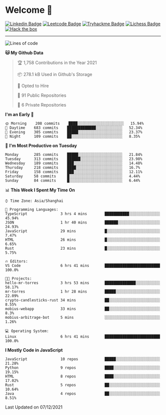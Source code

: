 # Welcome 👋

[![Linkedin Badge](https://img.shields.io/badge/-PedroTorres-blue?style=flat-square&logo=Linkedin&logoColor=white&link=https://www.linkedin.com/in/PedroTorres/)](https://www.linkedin.com/in/pedro-torres-cruz/)
[![Leetcode Badge](https://img.shields.io/badge/profile-leetcode-green)](https://leetcode.com/corfucinas/)
[![Tryhackme Badge](https://img.shields.io/badge/profile-tryhackme-blue)](https://tryhackme.com/p/Corfucinas/)
[![Lichess Badge](https://img.shields.io/badge/challenge_me-lichess-yellow)](https://lichess.org/@/Corfucinas)
[![Hack the box](https://img.shields.io/badge/hack_the_box-profile-red)](https://www.hackthebox.eu/profile/375826)

---

<!--START_SECTION:waka-->
![Lines of code](https://img.shields.io/badge/From%20Hello%20World%20I%27ve%20Written-1.6%20million%20lines%20of%20code-blue)

**🐱 My Github Data** 

> 🏆 1,758 Contributions in the Year 2021
 > 
> 📦 278.1 kB Used in Github's Storage 
 > 
> 💼 Opted to Hire
 > 
> 📜 91 Public Repositories 
 > 
> 🔑 6 Private Repositories  
 > 
**I'm an Early 🐤** 

```text
🌞 Morning    208 commits    ████░░░░░░░░░░░░░░░░░░░░░   15.94% 
🌆 Daytime    683 commits    █████████████░░░░░░░░░░░░   52.34% 
🌃 Evening    305 commits    █████░░░░░░░░░░░░░░░░░░░░   23.37% 
🌙 Night      109 commits    ██░░░░░░░░░░░░░░░░░░░░░░░   8.35%

```
📅 **I'm Most Productive on Tuesday** 

```text
Monday       285 commits    █████░░░░░░░░░░░░░░░░░░░░   21.84% 
Tuesday      313 commits    ██████░░░░░░░░░░░░░░░░░░░   23.98% 
Wednesday    189 commits    ███░░░░░░░░░░░░░░░░░░░░░░   14.48% 
Thursday     218 commits    ████░░░░░░░░░░░░░░░░░░░░░   16.7% 
Friday       158 commits    ███░░░░░░░░░░░░░░░░░░░░░░   12.11% 
Saturday     58 commits     █░░░░░░░░░░░░░░░░░░░░░░░░   4.44% 
Sunday       84 commits     █░░░░░░░░░░░░░░░░░░░░░░░░   6.44%

```


📊 **This Week I Spent My Time On** 

```text
⌚︎ Time Zone: Asia/Shanghai

💬 Programming Languages: 
TypeScript               3 hrs 4 mins        ███████████░░░░░░░░░░░░░░   45.94% 
JSON                     1 hr 40 mins        ██████░░░░░░░░░░░░░░░░░░░   24.93% 
JavaScript               29 mins             █░░░░░░░░░░░░░░░░░░░░░░░░   7.47% 
HTML                     26 mins             █░░░░░░░░░░░░░░░░░░░░░░░░   6.65% 
Rust                     23 mins             █░░░░░░░░░░░░░░░░░░░░░░░░   5.75%

🔥 Editors: 
VS Code                  6 hrs 41 mins       █████████████████████████   100.0%

🐱‍💻 Projects: 
hello-mr-torres          3 hrs 53 mins       ██████████████░░░░░░░░░░░   58.17% 
mr-torres                1 hr 28 mins        █████░░░░░░░░░░░░░░░░░░░░   22.09% 
crypto-candlesticks-rust 34 mins             ██░░░░░░░░░░░░░░░░░░░░░░░   8.55% 
mobius-webapp            33 mins             ██░░░░░░░░░░░░░░░░░░░░░░░   8.3% 
mobius-arbitrage-bot     5 mins              ░░░░░░░░░░░░░░░░░░░░░░░░░   1.26%

💻 Operating System: 
Linux                    6 hrs 41 mins       █████████████████████████   100.0%

```

**I Mostly Code in JavaScript** 

```text
JavaScript               10 repos            █████░░░░░░░░░░░░░░░░░░░░   21.28% 
Python                   9 repos             ████░░░░░░░░░░░░░░░░░░░░░   19.15% 
HTML                     8 repos             ████░░░░░░░░░░░░░░░░░░░░░   17.02% 
Rust                     5 repos             ██░░░░░░░░░░░░░░░░░░░░░░░   10.64% 
Java                     4 repos             ██░░░░░░░░░░░░░░░░░░░░░░░   8.51%

```



 Last Updated on 07/12/2021
<!--END_SECTION:waka-->
